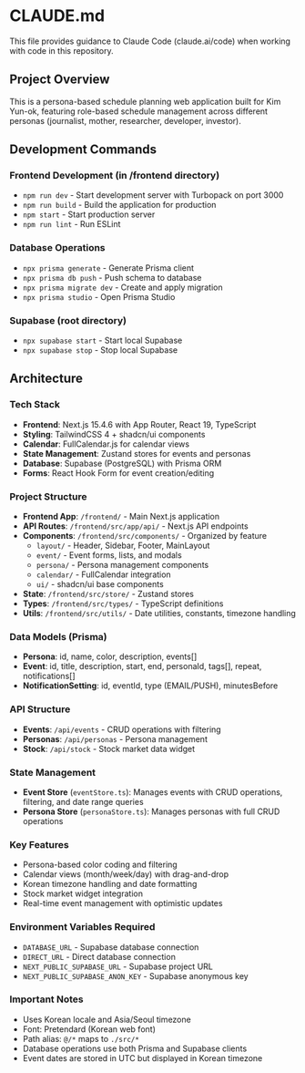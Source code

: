 # CLAUDE.md

This file provides guidance to Claude Code (claude.ai/code) when working with code in this repository.

## Project Overview
This is a persona-based schedule planning web application built for Kim Yun-ok, featuring role-based schedule management across different personas (journalist, mother, researcher, developer, investor).

## Development Commands

### Frontend Development (in /frontend directory)
- `npm run dev` - Start development server with Turbopack on port 3000
- `npm run build` - Build the application for production
- `npm start` - Start production server
- `npm run lint` - Run ESLint

### Database Operations
- `npx prisma generate` - Generate Prisma client
- `npx prisma db push` - Push schema to database
- `npx prisma migrate dev` - Create and apply migration
- `npx prisma studio` - Open Prisma Studio

### Supabase (root directory)
- `npx supabase start` - Start local Supabase
- `npx supabase stop` - Stop local Supabase

## Architecture

### Tech Stack
- **Frontend**: Next.js 15.4.6 with App Router, React 19, TypeScript
- **Styling**: TailwindCSS 4 + shadcn/ui components
- **Calendar**: FullCalendar.js for calendar views
- **State Management**: Zustand stores for events and personas
- **Database**: Supabase (PostgreSQL) with Prisma ORM
- **Forms**: React Hook Form for event creation/editing

### Project Structure
- **Frontend App**: `/frontend/` - Main Next.js application
- **API Routes**: `/frontend/src/app/api/` - Next.js API endpoints
- **Components**: `/frontend/src/components/` - Organized by feature
  - `layout/` - Header, Sidebar, Footer, MainLayout
  - `event/` - Event forms, lists, and modals
  - `persona/` - Persona management components
  - `calendar/` - FullCalendar integration
  - `ui/` - shadcn/ui base components
- **State**: `/frontend/src/store/` - Zustand stores
- **Types**: `/frontend/src/types/` - TypeScript definitions
- **Utils**: `/frontend/src/utils/` - Date utilities, constants, timezone handling

### Data Models (Prisma)
- **Persona**: id, name, color, description, events[]
- **Event**: id, title, description, start, end, personaId, tags[], repeat, notifications[]
- **NotificationSetting**: id, eventId, type (EMAIL/PUSH), minutesBefore

### API Structure
- **Events**: `/api/events` - CRUD operations with filtering
- **Personas**: `/api/personas` - Persona management
- **Stock**: `/api/stock` - Stock market data widget

### State Management
- **Event Store** (`eventStore.ts`): Manages events with CRUD operations, filtering, and date range queries
- **Persona Store** (`personaStore.ts`): Manages personas with full CRUD operations

### Key Features
- Persona-based color coding and filtering
- Calendar views (month/week/day) with drag-and-drop
- Korean timezone handling and date formatting
- Stock market widget integration
- Real-time event management with optimistic updates

### Environment Variables Required
- `DATABASE_URL` - Supabase database connection
- `DIRECT_URL` - Direct database connection
- `NEXT_PUBLIC_SUPABASE_URL` - Supabase project URL
- `NEXT_PUBLIC_SUPABASE_ANON_KEY` - Supabase anonymous key

### Important Notes
- Uses Korean locale and Asia/Seoul timezone
- Font: Pretendard (Korean web font)
- Path alias: `@/*` maps to `./src/*`
- Database operations use both Prisma and Supabase clients
- Event dates are stored in UTC but displayed in Korean timezone